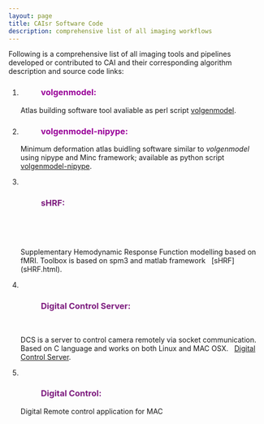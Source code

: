 ```yaml
---
layout: page
title: CAIsr Software Code
description: comprehensive list of all imaging workflows
---
```


Following is a comprehensive list of all imaging tools and pipelines developed or contributed to CAI and their corresponding algorithm description and source code links:


1. <dl>
   <dd> <h3 style="color:#990099;"> volgenmodel: </h3> </dd>
   </dl> 

   Atlas building software tool avaliable as perl script [volgenmodel](volgenmodel.html).

   

2. <dl>
   <dd> <h3 style="color:#990099;"> volgenmodel-nipype: </h3> </dd>
   </dl>   

   Minimum deformation atlas buidling software similar to *volgenmodel* using nipype and Minc framework; 
   available as python script [volgenmodel-nipype](volgenmodel_nipype.html). 


3. <dl>   
   <dd> <h3 style="color:#7d1b7e;"> sHRF: </h3> </dd>   
   </dl>   
   
   Supplementary Hemodynamic Response Function modelling based on fMRI. Toolbox is based on spm3 and matlab framework   [sHRF] 
   (sHRF.html).
   
   
4. <dl>   
   <dd> <h3 style="color:#7d1b7e;"> Digital Control Server: </h3> </dd> 
   </dl>
   
   DCS is a server to control camera remotely via socket communication. Based on C language and works on both Linux and MAC OSX.   
   [Digital Control Server](DCS_server.html). 
   
   
5. <dl>   
   <dd> <h3 style="color:#7d1b7e;"> Digital Control: </h3> </dd>
   </dl>
   
   Digital Remote control application for MAC
